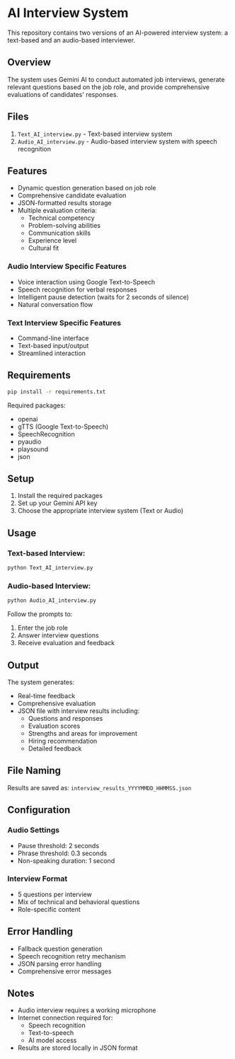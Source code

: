 
# AI Interview System

This repository contains two versions of an AI-powered interview system: a text-based and an audio-based interviewer.

## Overview

The system uses Gemini AI to conduct automated job interviews, generate relevant questions based on the job role, and provide comprehensive evaluations of candidates' responses.

## Files

1. `Text_AI_interview.py` - Text-based interview system
2. `Audio_AI_interview.py` - Audio-based interview system with speech recognition

## Features

- Dynamic question generation based on job role
- Comprehensive candidate evaluation
- JSON-formatted results storage
- Multiple evaluation criteria:
  - Technical competency
  - Problem-solving abilities
  - Communication skills
  - Experience level
  - Cultural fit

### Audio Interview Specific Features
- Voice interaction using Google Text-to-Speech
- Speech recognition for verbal responses
- Intelligent pause detection (waits for 2 seconds of silence)
- Natural conversation flow

### Text Interview Specific Features
- Command-line interface
- Text-based input/output
- Streamlined interaction

## Requirements

```bash
pip install -r requirements.txt
```

Required packages:
- openai
- gTTS (Google Text-to-Speech)
- SpeechRecognition
- pyaudio
- playsound
- json

## Setup

1. Install the required packages
2. Set up your Gemini API key
3. Choose the appropriate interview system (Text or Audio)

## Usage

### Text-based Interview:
```bash
python Text_AI_interview.py
```

### Audio-based Interview:
```bash
python Audio_AI_interview.py
```

Follow the prompts to:
1. Enter the job role
2. Answer interview questions
3. Receive evaluation and feedback

## Output

The system generates:
- Real-time feedback
- Comprehensive evaluation
- JSON file with interview results including:
  - Questions and responses
  - Evaluation scores
  - Strengths and areas for improvement
  - Hiring recommendation
  - Detailed feedback

## File Naming

Results are saved as: `interview_results_YYYYMMDD_HHMMSS.json`

## Configuration

### Audio Settings
- Pause threshold: 2 seconds
- Phrase threshold: 0.3 seconds
- Non-speaking duration: 1 second

### Interview Format
- 5 questions per interview
- Mix of technical and behavioral questions
- Role-specific content

## Error Handling

- Fallback question generation
- Speech recognition retry mechanism
- JSON parsing error handling
- Comprehensive error messages

## Notes

- Audio interview requires a working microphone
- Internet connection required for:
  - Speech recognition
  - Text-to-speech
  - AI model access
- Results are stored locally in JSON format

